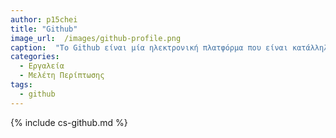 ```yaml
---
author: p15chei
title: "Github"
image_url:  /images/github-profile.png
caption:  "Το Github είναι μία ηλεκτρονική πλατφόρμα που είναι κατάλληλη για την ανάπτυξη έκδοσης λογισμικού χρησιμοποιώντας το Git. Το Github προάγει την συνεργασία και την συνεργατικότητα των χρηστών του, ενώ παράλληλα λειτουργεί και ως μέσο κοινωνικής δικτύωσης."
categories:
  - Εργαλεία
  - Μελέτη Περίπτωσης
tags:
  - github
---
```


{% include cs-github.md %}
